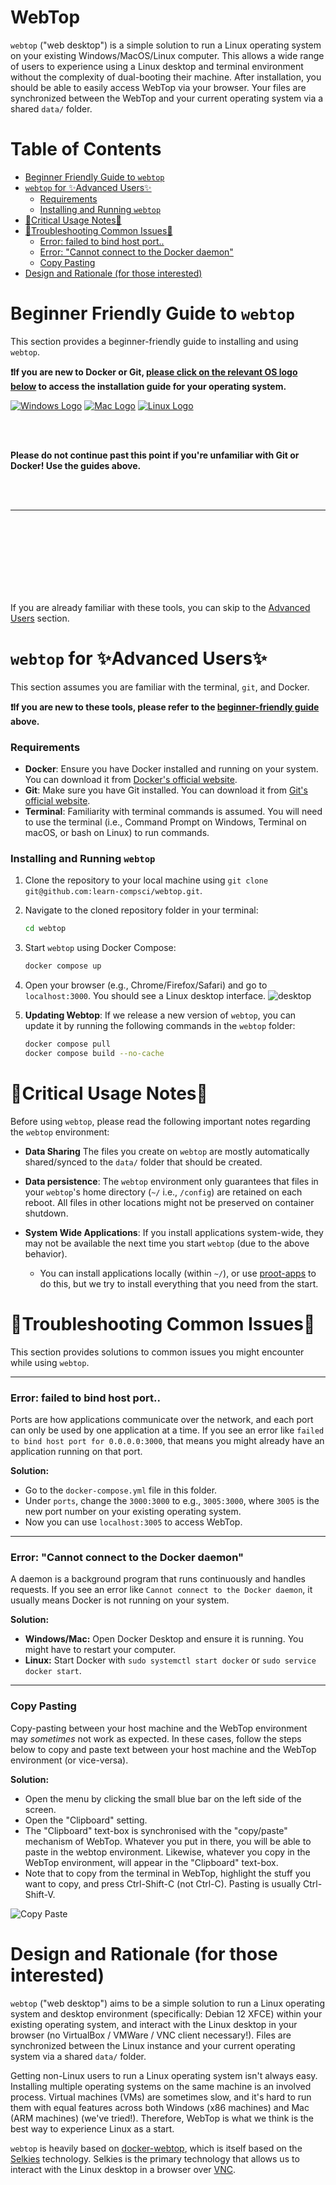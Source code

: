 <!-- omit in toc -->
# WebTop
`webtop` ("web desktop") is a simple solution to run a Linux operating system on your existing Windows/MacOS/Linux computer. This allows a wide range of users to experience using a Linux desktop and terminal environment without the complexity of dual-booting their machine. After installation, you should be able to easily access WebTop via your browser. Your files are synchronized between the WebTop and your current operating system via a shared `data/` folder.

<!-- omit in toc -->
# Table of Contents
- [Beginner Friendly Guide to `webtop`](#beginner-friendly-guide-to-webtop)
- [`webtop` for ✨Advanced Users✨](#webtop-for-advanced-users)
    - [Requirements](#requirements)
    - [Installing and Running `webtop`](#installing-and-running-webtop)
- [🚨Critical Usage Notes🚨](#critical-usage-notes)
- [🔨Troubleshooting Common Issues🔨](#troubleshooting-common-issues)
    - [Error: failed to bind host port..](#error-failed-to-bind-host-port)
    - [Error: "Cannot connect to the Docker daemon"](#error-cannot-connect-to-the-docker-daemon)
    - [Copy Pasting](#copy-pasting)
- [Design and Rationale (for those interested)](#design-and-rationale-for-those-interested)

# Beginner Friendly Guide to `webtop`
This section provides a beginner-friendly guide to installing and using `webtop`. 


**❗If you are new to Docker or Git, <u>please click on the relevant OS logo below</u> to access the installation guide for your operating system.**

[![Windows Logo](images/webtopinstallguide/assets-generic/windows-logo.svg)](webtopinstall-windows.md)
[![Mac Logo](images/webtopinstallguide/assets-generic/mac-logo.svg)](webtopinstall-mac.md)
[![Linux Logo](images/webtopinstallguide/assets-generic/linux-logo.svg)](webtopinstall-linux.md)

<br><br>

**Please do not continue past this point if you're unfamiliar with Git or Docker! Use the guides above.**

<br> <br>

--- 

<br><br><br><br><br><br><br>

 If you are already familiar with these tools, you can skip to the [Advanced Users](#webtop-for-advanced-users) section.

# `webtop` for ✨Advanced Users✨
This section assumes you are familiar with the terminal, `git`, and Docker. 


**❗If you are new to these tools, please refer to the [beginner-friendly guide](#beginner-friendly-guide-to-webtop) above.**

### Requirements
- **Docker**: Ensure you have Docker installed and running on your system. You can download it from [Docker's official website](https://www.docker.com/).
- **Git**: Make sure you have Git installed. You can download it from [Git's official website](https://git-scm.com/downloads).
- **Terminal**: Familiarity with terminal commands is assumed. You will need to use the terminal (i.e., Command Prompt on Windows, Terminal on macOS, or bash on Linux) to run commands.

### Installing and Running `webtop`
1. Clone the repository to your local machine using `git clone git@github.com:learn-compsci/webtop.git`.

2. Navigate to the cloned repository folder in your terminal:
    ```bash
    cd webtop
    ```
    
3. Start `webtop` using Docker Compose:
    ```bash
    docker compose up
    ```

4. Open your browser (e.g., Chrome/Firefox/Safari) and go to `localhost:3000`. You should see a Linux desktop interface.
![desktop](images/webtopinstallguide/assets-windows/windows-webtop-run-success-webpage.png)

5. **Updating Webtop**: If we release a new version of `webtop`, you can update it by running the following commands in the `webtop` folder:
    ```bash
    docker compose pull
    docker compose build --no-cache
    ```

# 🚨Critical Usage Notes🚨
Before using `webtop`, please read the following important notes regarding the `webtop` environment:

- **Data Sharing** The files you create on `webtop` are mostly automatically shared/synced to the `data/` folder that should be created.

- **Data persistence**: The `webtop` environment only guarantees that files in your `webtop`'s home directory (`~/` i.e., `/config`) are retained on each reboot. All files in other locations might not be preserved on container shutdown.

- **System Wide Applications**: If you install applications system-wide, they may not be available the next time you start `webtop` (due to the above behavior). 
    - You can install applications locally (within `~/`), or use [proot-apps](https://github.com/linuxserver/proot-apps) to do this, but we try to install everything that you need from the start.

# 🔨Troubleshooting Common Issues🔨
This section provides solutions to common issues you might encounter while using `webtop`. 

---

### Error: failed to bind host port..
Ports are how applications communicate over the network, and each port can only be used by one application at a time. If you see an error like `failed to bind host port for 0.0.0.0:3000`, that means you might already have an application running on that port. 

**Solution:**  
- Go to the `docker-compose.yml` file in this folder. 
- Under `ports`, change the `3000:3000` to e.g., `3005:3000`, where `3005` is the new port number on your existing operating system. 
- Now you can use `localhost:3005` to access WebTop.

---

### Error: "Cannot connect to the Docker daemon"
A daemon is a background program that runs continuously and handles requests. If you see an error like `Cannot connect to the Docker daemon`, it usually means Docker is not running on your system.

**Solution:**  
- **Windows/Mac:** Open Docker Desktop and ensure it is running. You might have to restart your computer.
- **Linux:** Start Docker with `sudo systemctl start docker` or `sudo service docker start`.

---

### Copy Pasting
Copy-pasting between your host machine and the WebTop environment may *sometimes* not work as expected. In these cases, follow the steps below to copy and paste text between your host machine and the WebTop environment (or vice-versa).

**Solution:**  
- Open the menu by clicking the small blue bar on the left side of the screen.
- Open the "Clipboard" setting.
- The "Clipboard" text-box is synchronised with the "copy/paste" mechanism of WebTop. Whatever you put in there, you will be able to paste in the webtop environment. Likewise, whatever you copy in the WebTop environment, will appear in the "Clipboard" text-box.
- Note that to copy from the terminal in WebTop, highlight the stuff you want to copy, and press Ctrl-Shift-C (not Ctrl-C). Pasting is usually Ctrl-Shift-V.


![Copy Paste](images/webtopinstallguide/assets-generic/selkies-clipboard.png)

# Design and Rationale (for those interested)

`webtop` ("web desktop") aims to be a simple solution to run a Linux operating system and desktop environment (specifically: Debian 12 XFCE) within your existing operating system, and interact with the Linux desktop in your browser (no VirtualBox / VMWare / VNC client necessary!). Files are synchronized between the Linux instance and your current operating system via a shared `data/` folder.

Getting non-Linux users to run a Linux operating system isn't always easy. Installing multiple operating systems on the same machine is an involved process. Virtual machines (VMs) are sometimes slow, and it's hard to run them with equal features across both Windows (x86 machines) and Mac (ARM machines) (we've tried!). Therefore, WebTop is what we think is the best way to experience Linux as a start. 

`webtop` is heavily based on [docker-webtop](https://github.com/linuxserver/docker-webtop), which is itself based on the [Selkies](https://github.com/linuxserver/docker-baseimage-selkies) technology. Selkies is the primary technology that allows us to interact with the Linux desktop in a browser over [VNC](https://en.wikipedia.org/wiki/VNC). 

